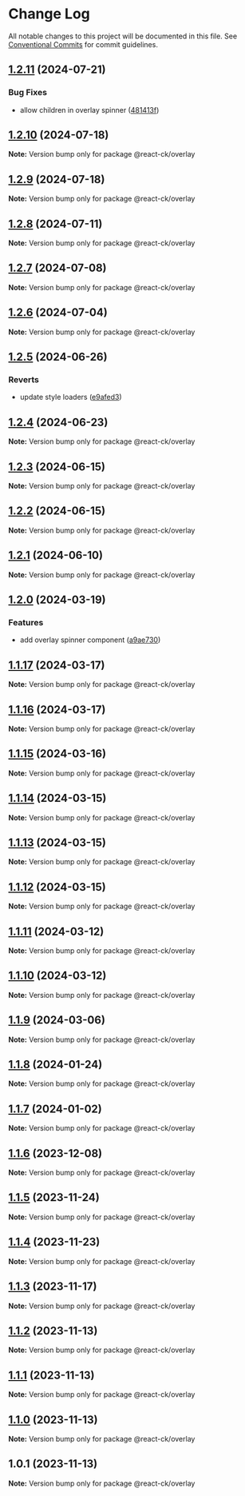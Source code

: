 # Change Log

All notable changes to this project will be documented in this file.
See [Conventional Commits](https://conventionalcommits.org) for commit guidelines.

## [1.2.11](https://github.com/abelflopes/react-ck/compare/@react-ck/overlay@1.2.10...@react-ck/overlay@1.2.11) (2024-07-21)


### Bug Fixes

* allow children in overlay spinner ([481413f](https://github.com/abelflopes/react-ck/commit/481413f229fa8ad1f659425c70deec595549bc10))



## [1.2.10](https://github.com/abelflopes/react-ck/compare/@react-ck/overlay@1.2.9...@react-ck/overlay@1.2.10) (2024-07-18)

**Note:** Version bump only for package @react-ck/overlay





## [1.2.9](https://github.com/abelflopes/react-ck/compare/@react-ck/overlay@1.2.8...@react-ck/overlay@1.2.9) (2024-07-18)

**Note:** Version bump only for package @react-ck/overlay





## [1.2.8](https://github.com/abelflopes/react-ck/compare/@react-ck/overlay@1.2.7...@react-ck/overlay@1.2.8) (2024-07-11)

**Note:** Version bump only for package @react-ck/overlay





## [1.2.7](https://github.com/abelflopes/react-ck/compare/@react-ck/overlay@1.2.6...@react-ck/overlay@1.2.7) (2024-07-08)

**Note:** Version bump only for package @react-ck/overlay





## [1.2.6](https://github.com/abelflopes/react-ck/compare/@react-ck/overlay@1.2.5...@react-ck/overlay@1.2.6) (2024-07-04)

**Note:** Version bump only for package @react-ck/overlay





## [1.2.5](https://github.com/abelflopes/react-ck/compare/@react-ck/overlay@1.2.4...@react-ck/overlay@1.2.5) (2024-06-26)


### Reverts

* update style loaders ([e9afed3](https://github.com/abelflopes/react-ck/commit/e9afed309e7893e95b4b02cceb7e9636670740b8))



## [1.2.4](https://github.com/abelflopes/react-ck/compare/@react-ck/overlay@1.2.3...@react-ck/overlay@1.2.4) (2024-06-23)

**Note:** Version bump only for package @react-ck/overlay





## [1.2.3](https://github.com/abelflopes/react-ck/compare/@react-ck/overlay@1.2.2...@react-ck/overlay@1.2.3) (2024-06-15)

**Note:** Version bump only for package @react-ck/overlay





## [1.2.2](https://github.com/abelflopes/react-ck/compare/@react-ck/overlay@1.2.1...@react-ck/overlay@1.2.2) (2024-06-15)

**Note:** Version bump only for package @react-ck/overlay





## [1.2.1](https://github.com/abelflopes/react-ck/compare/@react-ck/overlay@1.2.0...@react-ck/overlay@1.2.1) (2024-06-10)

**Note:** Version bump only for package @react-ck/overlay





## [1.2.0](https://github.com/abelflopes/react-ck/compare/@react-ck/overlay@1.1.17...@react-ck/overlay@1.2.0) (2024-03-19)


### Features

* add overlay spinner component ([a9ae730](https://github.com/abelflopes/react-ck/commit/a9ae73046b61b1dc5a97e24340070d1b812dde14))



## [1.1.17](https://github.com/abelflopes/react-ck/compare/@react-ck/overlay@1.1.16...@react-ck/overlay@1.1.17) (2024-03-17)

**Note:** Version bump only for package @react-ck/overlay





## [1.1.16](https://github.com/abelflopes/react-ck/compare/@react-ck/overlay@1.1.15...@react-ck/overlay@1.1.16) (2024-03-17)

**Note:** Version bump only for package @react-ck/overlay





## [1.1.15](https://github.com/abelflopes/react-ck/compare/@react-ck/overlay@1.1.14...@react-ck/overlay@1.1.15) (2024-03-16)

**Note:** Version bump only for package @react-ck/overlay





## [1.1.14](https://github.com/abelflopes/react-ck/compare/@react-ck/overlay@1.1.13...@react-ck/overlay@1.1.14) (2024-03-15)

**Note:** Version bump only for package @react-ck/overlay





## [1.1.13](https://github.com/abelflopes/react-ck/compare/@react-ck/overlay@1.1.12...@react-ck/overlay@1.1.13) (2024-03-15)

**Note:** Version bump only for package @react-ck/overlay





## [1.1.12](https://github.com/abelflopes/react-ck/compare/@react-ck/overlay@1.1.11...@react-ck/overlay@1.1.12) (2024-03-15)

**Note:** Version bump only for package @react-ck/overlay





## [1.1.11](https://github.com/abelflopes/react-ck/compare/@react-ck/overlay@1.1.10...@react-ck/overlay@1.1.11) (2024-03-12)

**Note:** Version bump only for package @react-ck/overlay





## [1.1.10](https://github.com/abelflopes/react-ck/compare/@react-ck/overlay@1.1.9...@react-ck/overlay@1.1.10) (2024-03-12)

**Note:** Version bump only for package @react-ck/overlay





## [1.1.9](https://github.com/abelflopes/react-ck/compare/@react-ck/overlay@1.1.8...@react-ck/overlay@1.1.9) (2024-03-06)

**Note:** Version bump only for package @react-ck/overlay





## [1.1.8](https://github.com/abelflopes/react-ck/compare/@react-ck/overlay@1.1.7...@react-ck/overlay@1.1.8) (2024-01-24)

**Note:** Version bump only for package @react-ck/overlay





## [1.1.7](https://github.com/abelflopes/react-ck/compare/@react-ck/overlay@1.1.6...@react-ck/overlay@1.1.7) (2024-01-02)

**Note:** Version bump only for package @react-ck/overlay





## [1.1.6](https://github.com/abelflopes/react-ck/compare/@react-ck/overlay@1.1.5...@react-ck/overlay@1.1.6) (2023-12-08)

**Note:** Version bump only for package @react-ck/overlay





## [1.1.5](https://github.com/abelflopes/react-ck/compare/@react-ck/overlay@1.1.4...@react-ck/overlay@1.1.5) (2023-11-24)

**Note:** Version bump only for package @react-ck/overlay





## [1.1.4](https://github.com/abelflopes/react-ck/compare/@react-ck/overlay@1.1.3...@react-ck/overlay@1.1.4) (2023-11-23)

**Note:** Version bump only for package @react-ck/overlay





## [1.1.3](https://github.com/abelflopes/react-ck/compare/@react-ck/overlay@1.1.2...@react-ck/overlay@1.1.3) (2023-11-17)

**Note:** Version bump only for package @react-ck/overlay





## [1.1.2](https://github.com/abelflopes/react-ck/compare/@react-ck/overlay@1.1.1...@react-ck/overlay@1.1.2) (2023-11-13)

**Note:** Version bump only for package @react-ck/overlay





## [1.1.1](https://github.com/abelflopes/react-ck/compare/@react-ck/overlay@1.1.0...@react-ck/overlay@1.1.1) (2023-11-13)

**Note:** Version bump only for package @react-ck/overlay





## [1.1.0](https://github.com/abelflopes/react-ck/compare/@react-ck/overlay@1.0.1...@react-ck/overlay@1.1.0) (2023-11-13)

**Note:** Version bump only for package @react-ck/overlay





## 1.0.1 (2023-11-13)

**Note:** Version bump only for package @react-ck/overlay
